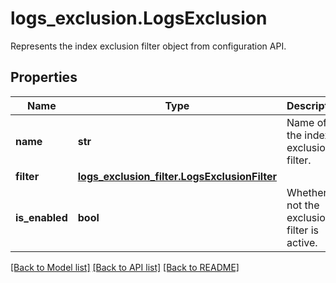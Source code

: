 # logs_exclusion.LogsExclusion

Represents the index exclusion filter object from configuration API.
## Properties
Name | Type | Description | Notes
------------ | ------------- | ------------- | -------------
**name** | **str** | Name of the index exclusion filter. | 
**filter** | [**logs_exclusion_filter.LogsExclusionFilter**](LogsExclusionFilter.md) |  | [optional] 
**is_enabled** | **bool** | Whether or not the exclusion filter is active. | [optional] 

[[Back to Model list]](../README.md#documentation-for-models) [[Back to API list]](../README.md#documentation-for-api-endpoints) [[Back to README]](../README.md)


